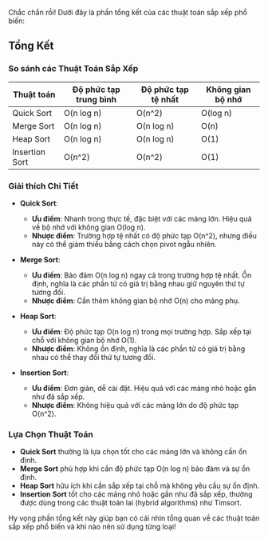 Chắc chắn rồi! Dưới đây là phần tổng kết của các thuật toán sắp xếp phổ biến:

## Tổng Kết

### So sánh các Thuật Toán Sắp Xếp

| Thuật toán     | Độ phức tạp trung bình | Độ phức tạp tệ nhất | Không gian bộ nhớ |
|----------------|-------------------------|---------------------|-------------------|
| Quick Sort     | O(n log n)              | O(n^2)              | O(log n)          |
| Merge Sort     | O(n log n)              | O(n log n)          | O(n)              |
| Heap Sort      | O(n log n)              | O(n log n)          | O(1)              |
| Insertion Sort | O(n^2)                  | O(n^2)              | O(1)              |

### Giải thích Chi Tiết

- **Quick Sort**:
    - **Ưu điểm**: Nhanh trong thực tế, đặc biệt với các mảng lớn. Hiệu quả về bộ nhớ với không gian O(log n).
    - **Nhược điểm**: Trường hợp tệ nhất có độ phức tạp O(n^2), nhưng điều này có thể giảm thiểu bằng cách chọn pivot ngẫu nhiên.

- **Merge Sort**:
    - **Ưu điểm**: Bảo đảm O(n log n) ngay cả trong trường hợp tệ nhất. Ổn định, nghĩa là các phần tử có giá trị bằng nhau giữ nguyên thứ tự tương đối.
    - **Nhược điểm**: Cần thêm không gian bộ nhớ O(n) cho mảng phụ.

- **Heap Sort**:
    - **Ưu điểm**: Độ phức tạp O(n log n) trong mọi trường hợp. Sắp xếp tại chỗ với không gian bộ nhớ O(1).
    - **Nhược điểm**: Không ổn định, nghĩa là các phần tử có giá trị bằng nhau có thể thay đổi thứ tự tương đối.

- **Insertion Sort**:
    - **Ưu điểm**: Đơn giản, dễ cài đặt. Hiệu quả với các mảng nhỏ hoặc gần như đã sắp xếp.
    - **Nhược điểm**: Không hiệu quả với các mảng lớn do độ phức tạp O(n^2).

### Lựa Chọn Thuật Toán

- **Quick Sort** thường là lựa chọn tốt cho các mảng lớn và không cần ổn định.
- **Merge Sort** phù hợp khi cần độ phức tạp O(n log n) bảo đảm và sự ổn định.
- **Heap Sort** hữu ích khi cần sắp xếp tại chỗ mà không yêu cầu sự ổn định.
- **Insertion Sort** tốt cho các mảng nhỏ hoặc gần như đã sắp xếp, thường được dùng trong các thuật toán lai (hybrid algorithms) như Timsort.

Hy vọng phần tổng kết này giúp bạn có cái nhìn tổng quan về các thuật toán sắp xếp phổ biến và khi nào nên sử dụng từng loại!